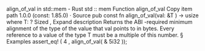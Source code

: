 align_of_val in std::mem - Rust
std
::
mem
Function
align_of_val
Copy item path
1.0.0 (const: 1.85.0)
·
Source
pub const fn align_of_val<T>(val:
&T
) ->
usize
where
    T: ?
Sized
,
Expand description
Returns the
ABI
-required minimum alignment of the type of the value that
val
points to in
bytes.
Every reference to a value of the type
T
must be a multiple of this number.
§
Examples
assert_eq!
(
4
, align_of_val(
&
5i32
));